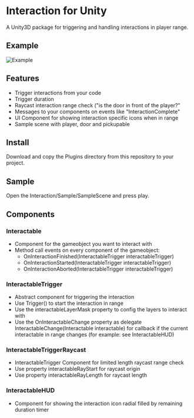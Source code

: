 # Interaction for Unity
A Unity3D package for triggering and handling interactions in player range.

## Example
![Example]("/docs/example.gif")

## Features
- Trigger interactions from your code
- Trigger duration
- Raycast interaction range check ("is the door in front of the player?"
- Messages to your components on events like "InteractionComplete"
- UI Component for showing interaction specific icons when in range
- Sample scene with player, door and pickupable

## Install
Download and copy the Plugins directory from this repository to your project.

## Sample
Open the Interaction/Sample/SampleScene and press play.

## Components
### Interactable
- Component for the gameobject you want to interact with
- Method call events on every component of the gameobject:
	- OnInteractionFinished(InteractableTrigger interactableTrigger)
	- OnInteractionStarted(InteractableTrigger interactableTrigger)
	- OnInteractionAborted(InteractableTrigger interactableTrigger)

### InteractableTrigger
- Abstract component for triggering the interaction
- Use Trigger() to start the interaction in range
- Use the interactableLayerMask property to config the layers to interact with
- Use the OnInteractableChange property as delegate InteractableChange(Interactable interactable) for callback if the current interactable in range changes (for example: see InteractableHUD)

### InteractableTriggerRaycast
- InteractableTrigger Component for limited length raycast range check
- Use property interactableRayStart for raycast origin
- Use property interactableRayLength for raycast length

### InteractableHUD
- Component for showing the interaction icon radial filled by remaining duration timer
